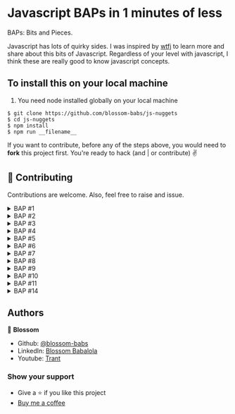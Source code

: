 # Javascript BAPs in 1 minutes of less

BAPs: Bits and Pieces.

Javascript has lots of quirky sides. I was inspired by [wtfj](https://github.com/denysdovhan/wtfjs#-supporting) to learn more and share about this bits of Javascript. Regardless of your level with javascript, I think these are really good to know javascript concepts.

## To install this on your local machine

1. You need node installed globally on your local machine

```
$ git clone https://github.com/blossom-babs/js-nuggets
$ cd js-nuggets
$ npm install
$ npm run __filename__
```

If you want to contribute, before any of the steps above, you would need to **fork** this project first.
You're ready to hack (and | or contribute) ✌️

## 🤝 Contributing

Contributions are welcome. Also, feel free to raise and issue.

<details>
 <summary>BAP #1 </summary>
  
  [How to check the boolean of a value](https://www.youtube.com/shorts/Z1hFlhXZvCY)

```
Boolean, double not operator, conditional,
```

</details>

<details>
 <summary>BAP #2 </summary>
  
  [Why does an empty array evaluate to true?](https://www.youtube.com/shorts/Z1hFlhXZvCY)
</details>

<details>
 <summary>BAP #3 </summary>
  
  [Difference between ! and !!](https://www.youtube.com/shorts/4kAznsXNEcE)
</details>


<details>
  <summary>BAP #4 </summary>
  
  [Optional chaining operator](https://www.youtube.com/shorts/SF2bqo4iro4)
</details>

<details>
  <summary>BAP #5 </summary>
  
  [Conditional statements in Map method Part 1](https://www.youtube.com/watch?v=CazO5ldWkJY&t=5s)
</details>

<details>
  <summary>BAP #6 </summary>
  
  [Conditional statements in Map method Part 2](https://www.youtube.com/watch?v=_IXQx-_WhOw)
</details>

<details>
  <summary>BAP #7 </summary>
  
  [Programming Lingo](https://youtu.be/wE17lgn6WY4)
</details>

<details>
  <summary>BAP #8 </summary>
  
  [Operators in Javascript](https://youtu.be/wE17lgn6WY4)
</details>

<details>
  <summary>BAP #9 </summary>
  
  [Console.log object](https://youtu.be/vdgZI3I0Iws)
</details>

<details>
  <summary>BAP #10 </summary>
  
  [3 ways of defining functions javascript](https://youtu.be/EUiyy_L7BmM)
</details>

<details>
  <summary>BAP #11 </summary>
  
  [Structure of a function](https://youtu.be/aV8BSEX234M)
</details>


<details>
  <summary>BAP #14 </summary>
  
  [Other Types of Function]()
</details>

## Authors

🌸 **Blossom**

- Github: [@blossom-babs](https://github.com/blossom-babs/)
- LinkedIn: [Blossom Babalola](https://www.linkedin.com/in/blossom-babalola/)
- Youtube: [Trant](https://www.youtube.com/channel/UCWqoKQfyZTTLUd4t8yBT57g)

### Show your support

- Give a ⭐ if you like this project
- [Buy me a coffee](https://www.buymeacoffee.com/blossombabs)
